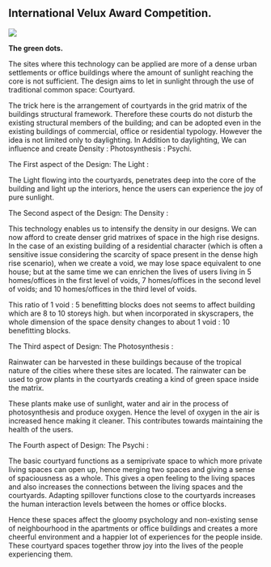 ## International Velux Award Competition.

![](https://66.media.tumblr.com/aaf068815fe95690436835138b3e4e5c/df2a09fd299c5d59-f6/s540x810/36d93ffba4b0ed1b5517e84820de5cabd8bc3ba8.gif)

**The green dots.** 

The sites where this technology can be applied are more of a dense urban settlements or office buildings where the amount of sunlight reaching the core is not sufficient. The design aims to let in sunlight through the use of traditional common space: Courtyard. 

The trick here is the arrangement of courtyards in the grid matrix of the buildings structural framework. Therefore these courts do not disturb the existing structural members of the building; and can be adopted even in the existing buildings of commercial, office or residential typology. However the idea is not limited only to daylighting. In Addition to daylighting, We can influence and create Density : Photosynthesis : Psychi. 

The First aspect of the Design: The Light :

The Light flowing into the courtyards, penetrates deep into the core of the building and light up the interiors, hence the users can experience the joy of pure sunlight. 

The Second aspect of the Design: The Density :

This technology enables us to intensify the density in our designs. We can now afford to create denser grid matrixes of space in the high rise designs. In the case of an existing building of a residential character (which is often a sensitive issue considering the scarcity of space present in the dense high rise scenario), when we create a void, we may lose space equivalent to one house; but at the same time we can enrichen the lives of users living in 5 homes/offices in the first level of voids, 7 homes/offices in the second level of voids; and 10 homes/offices in the third level of voids. 

This ratio of 1 void : 5 benefitting blocks does not seems to affect building which are 8 to 10 storeys high. but when incorporated in skyscrapers, the whole dimension of the space density changes to about 1 void : 10 benefitting blocks. 

The Third aspect of Design: The Photosynthesis :

Rainwater can be harvested in these buildings because of the tropical nature of the cities where these sites are located. The rainwater can be used to grow plants in the courtyards creating a kind of green space inside the matrix. 

These plants make use of sunlight, water and air in the process of photosynthesis and produce oxygen. Hence the level of oxygen in the air is increased hence making it cleaner. This contributes towards maintaining the health of the users. 

The Fourth aspect of Design: The Psychi :

The basic courtyard functions as a semiprivate space to which more private living spaces can open up, hence merging two spaces and giving a sense of spaciousness as a whole. This gives a open feeling to the living spaces and also increases the connections between the living spaces and the courtyards. Adapting spillover functions close to the courtyards increases the human interaction levels between the homes or office blocks. 

Hence these spaces affect the gloomy psychology and non-existing sense of neighbourhood in the apartments or office buildings and creates a more cheerful environment and a happier lot of experiences for the people inside. These courtyard spaces together throw joy into the lives of the people experiencing them.